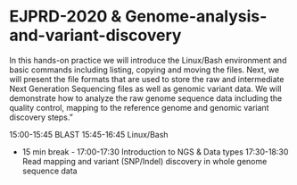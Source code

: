 # EJPRD-2020 & Genome-analysis-and-variant-discovery

In this hands-on practice we will introduce the Linux/Bash environment and basic commands including listing, copying and moving the files. Next, we will present the file formats that are used to store the raw and intermediate Next Generation Sequencing files as well as genomic variant data. We will demonstrate how to analyze the raw genome sequence data including the quality control, mapping to the reference genome and genomic variant discovery steps.”

15:00-15:45 BLAST
15:45-16:45 Linux/Bash
- 15 min break -
17:00-17:30 Introduction to NGS & Data types
17:30-18:30 Read mapping and variant (SNP/Indel) discovery in whole genome sequence data

